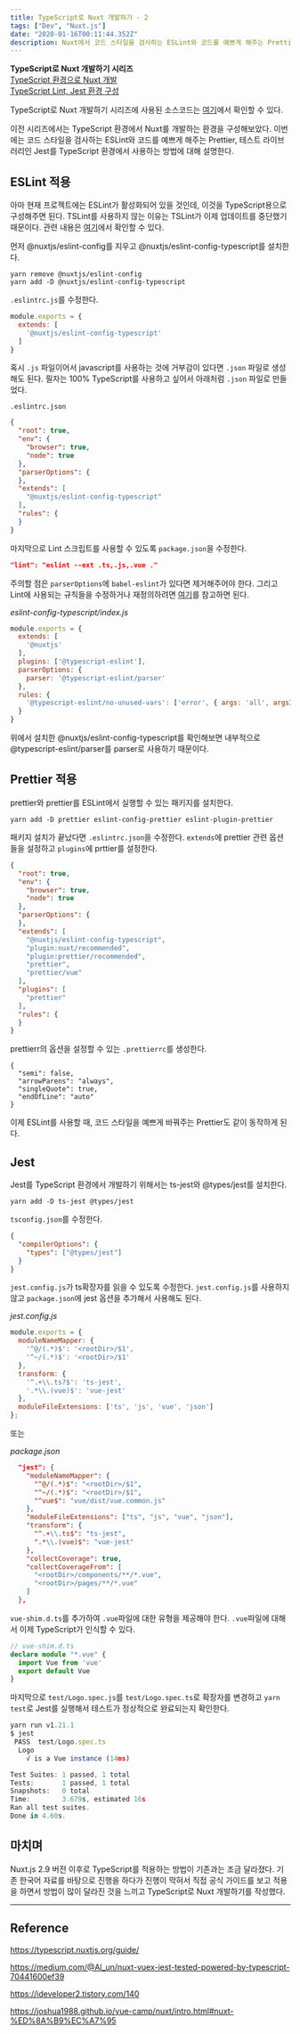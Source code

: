 ```yaml
---
title: TypeScript로 Nuxt 개발하기 - 2
tags: ["Dev", "Nuxt.js"]
date: "2020-01-16T00:11:44.352Z"
description: Nuxt에서 코드 스타일을 검사하는 ESLint와 코드를 예쁘게 해주는 Prettier, 테스트 라이브러리인 Jest를 TypeScript 환경에서 사용해봅니다.
---
```


**TypeScript로 Nuxt 개발하기 시리즈**\
[TypeScript 환경으로 Nuxt 개발](https://jhyeok.com/nuxt-with-typescript/)\
[TypeScript Lint, Jest 환경 구성](https://jhyeok.com/nuxt-with-typescript-lint-jest/)

TypeScript로 Nuxt 개발하기 시리즈에 사용된 소스코드는 [여기](https://github.com/JHyeok/nuxt-typescript-sample)에서 확인할 수 있다.

이전 시리즈에서는 TypeScript 환경에서 Nuxt를 개발하는 환경을 구성해보았다. 이번에는 코드 스타일을 검사하는 ESLint와 코드를 예쁘게 해주는 Prettier, 테스트 라이브러리인 Jest를 TypeScript 환경에서 사용하는 방법에 대해 설명한다.

## ESLint 적용

아마 현재 프로젝트에는 ESLint가 활성화되어 있을 것인데, 이것을 TypeScript용으로 구성해주면 된다. TSLint를 사용하지 않는 이유는 TSLint가 이제 업데이트를 중단했기 때문이다. 관련 내용은 [여기](https://github.com/palantir/tslint/issues/4534)에서 확인할 수 있다.

먼저 @nuxtjs/eslint-config를 지우고 @nuxtjs/eslint-config-typescript를 설치한다.

```
yarn remove @nuxtjs/eslint-config
yarn add -D @nuxtjs/eslint-config-typescript
```

`.eslintrc.js`를 수정한다.

```javascript
module.exports = {
  extends: [
    '@nuxtjs/eslint-config-typescript'
  ]
}
```

혹시 `.js` 파일이어서 javascript를 사용하는 것에 거부감이 있다면 `.json` 파일로 생성해도 된다. 필자는 100% TypeScript를 사용하고 싶어서 아래처럼 `.json` 파일로 만들었다.

`.eslintrc.json`

```json
{
  "root": true,
  "env": {
    "browser": true,
    "node": true
  },
  "parserOptions": {
  },
  "extends": [
    "@nuxtjs/eslint-config-typescript"
  ],
  "rules": {
  }
}
```


마지막으로 Lint 스크립트를 사용할 수 있도록 `package.json`을 수정한다.

```json
"lint": "eslint --ext .ts,.js,.vue ."
```

주의할 점은 `parserOptions`에 `babel-eslint`가 있다면 제거해주어야 한다. 그리고 Lint에 사용되는 규칙들을 수정하거나 재정의하려면 [여기](https://github.com/typescript-eslint/typescript-eslint/tree/master/packages/eslint-plugin#supported-rules)를 참고하면 된다.

*eslint-config-typescript/index.js*

```javascript
module.exports = {
  extends: [
    '@nuxtjs'
  ],
  plugins: ['@typescript-eslint'],
  parserOptions: {
    parser: '@typescript-eslint/parser'
  },
  rules: {
    '@typescript-eslint/no-unused-vars': ['error', { args: 'all', argsIgnorePattern: '^_' }]
  }
}
```

위에서 설치한 @nuxtjs/eslint-config-typescript를 확인해보면 내부적으로 @typescript-eslint/parser를 parser로 사용하기 때문이다.

## Prettier 적용

prettier와 prettier를 ESLint에서 실행할 수 있는 패키지를 설치한다.

```
yarn add -D prettier eslint-config-prettier eslint-plugin-prettier
```

패키지 설치가 끝났다면 `.eslintrc.json`을 수정한다. `extends`에 prettier 관련 옵션들을 설정하고 `plugins`에 prttier를 설정한다. 

```json
{
  "root": true,
  "env": {
    "browser": true,
    "node": true
  },
  "parserOptions": {
  },
  "extends": [
    "@nuxtjs/eslint-config-typescript",
    "plugin:nuxt/recommended",
    "plugin:prettier/recommended",
    "prettier",
    "prettier/vue"
  ],
  "plugins": [
    "prettier"
  ],
  "rules": {
  }
}
```

prettierr의 옵션을 설정할 수 있는 `.prettierrc`를 생성한다.

```
{
  "semi": false,
  "arrowParens": "always",
  "singleQuote": true,
  "endOfLine": "auto"
}
```

이제 ESLint를 사용할 때, 코드 스타일을 예쁘게 바꿔주는 Prettier도 같이 동작하게 된다.

## Jest

Jest를 TypeScript 환경에서 개발하기 위해서는 ts-jest와 @types/jest를 설치한다.

```
yarn add -D ts-jest @types/jest
```

`tsconfig.json`를 수정한다.

```json
{
  "compilerOptions": {
    "types": ["@types/jest"]
  }
}
```

`jest.config.js`가 ts확장자를 읽을 수 있도록 수정한다. `jest.config.js`를 사용하지 않고 `package.json`에 jest 옵션을 추가해서 사용해도 된다.

*jest.config.js*

```javascript
module.exports = {
  moduleNameMapper: {
    '^@/(.*)$': '<rootDir>/$1',
    '^~/(.*)$': '<rootDir>/$1'
  },
  transform: {
    '^.+\\.ts?$': 'ts-jest',
    '.*\\.(vue)$': 'vue-jest'
  },
  moduleFileExtensions: ['ts', 'js', 'vue', 'json']
};
```

또는

*package.json*

```json
  "jest": {
    "moduleNameMapper": {
      "^@/(.*)$": "<rootDir>/$1",
      "^~/(.*)$": "<rootDir>/$1",
      "^vue$": "vue/dist/vue.common.js"
    },
    "moduleFileExtensions": ["ts", "js", "vue", "json"],
    "transform": {
      "^.+\\.ts$": "ts-jest",
      ".*\\.(vue)$": "vue-jest"
    },
    "collectCoverage": true,
    "collectCoverageFrom": [
      "<rootDir>/components/**/*.vue",
      "<rootDir>/pages/**/*.vue"
    ]
  },
```

`vue-shim.d.ts`를 추가하여 `.vue`파일에 대한 유형을 제공해야 한다. `.vue`파일에 대해서 이제 TypeScript가 인식할 수 있다.

```typescript
// vue-shim.d.ts
declare module "*.vue" {
  import Vue from 'vue'
  export default Vue
}
```

마지막으로 `test/Logo.spec.js`를 `test/Logo.spec.ts`로 확장자를 변경하고 `yarn test`로 Jest를 실행해서 테스트가 정상적으로 완료되는지 확인한다.

```typescript
yarn run v1.21.1
$ jest
 PASS  test/Logo.spec.ts
  Logo
    √ is a Vue instance (14ms)

Test Suites: 1 passed, 1 total
Tests:       1 passed, 1 total
Snapshots:   0 total
Time:        3.679s, estimated 16s
Ran all test suites.
Done in 4.60s.
```

## 마치며

Nuxt.js 2.9 버전 이후로 TypeScript를 적용하는 방법이 기존과는 조금 달라졌다. 기존 한국어 자료를 바탕으로 진행을 하다가 진행이 막혀서 직접 공식 가이드를 보고 적용을 하면서 방법이 많이 달라진 것을 느끼고 TypeScript로 Nuxt 개발하기를 작성했다.

---
## Reference

https://typescript.nuxtjs.org/guide/

https://medium.com/@Al_un/nuxt-vuex-jest-tested-powered-by-typescript-70441600ef39

https://ideveloper2.tistory.com/140

https://joshua1988.github.io/vue-camp/nuxt/intro.html#nuxt-%ED%8A%B9%EC%A7%95